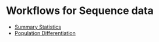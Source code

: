 # Workflows for Sequence data

* [Summary Statistics](https://github.com/NESCent/popgenInfo/blob/master/use/SummarySequenceData.Rmd)
* [Population Differentiation](https://github.com/NESCent/popgenInfo/blob/master/use/PopDiffSequenceData.Rmd)
